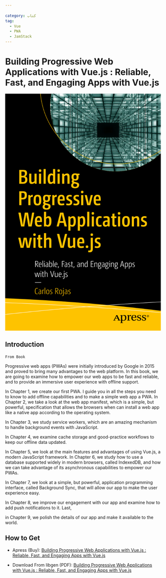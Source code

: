 ```yaml
---
 
category: کتاب
tag:
  - Vue
  - PWA
  - JamStack
---
```


# Building Progressive Web Applications with Vue.js : Reliable, Fast, and Engaging Apps with Vue.js

<div class="ltr">

![Building Progressive Web Applications with Vue.js : Reliable, Fast, and Engaging Apps with Vue.js](./cover.png)

## Introduction

`From Book`

Progressive web apps (PWAs) were initially introduced by Google in 2015
and proved to bring many advantages to the web platform. In this book, we
are going to examine how to empower our web apps to be fast and reliable,
and to provide an immersive user experience with offline support.

In Chapter 1, we create our first PWA. I guide you in all the steps you
need to know to add offline capabilities and to make a simple web app
a PWA.
In Chapter 2, we take a look at the web app manifest, which is a
simple, but powerful, specification that allows the browsers when can
install a web app like a native app according to the operating system.

In Chapter 3, we study service workers, which are an amazing mechanism to
handle background events with JavaScript.

In Chapter 4, we examine cache
storage and good-practice workflows to keep our offline data updated.

In Chapter 5, we look at the main features and advantages of using Vue.js, a
modern JavaScript framework.
In Chapter 6, we study how to use a database
supported widely in modern browsers, called IndexedDB, and how we can
take advantage of its asynchronous capabilities to empower our PWAs.

In Chapter 7, we look at a simple, but powerful, application programming
interface, called Background Sync, that will allow our app to make the user
experience easy.

In Chapter 8, we improve our engagement with our app
and examine how to add push notifications to it. Last,

in Chapter 9, we polish the details of our app and make it available to the world.

## How to Get

- Apress (Buy): [Building Progressive Web Applications with Vue.js : Reliable, Fast, and Engaging Apps with Vue.js](https://www.apress.com/gp/book/9781484253335)

- Download From libgen (PDF): [Building Progressive Web Applications with Vue.js : Reliable, Fast, and Engaging Apps with Vue.js](http://libgen.is/book/index.php?md5=20A804EDBC4C98A4D5B9EE3AEB49C83C)

</div>
